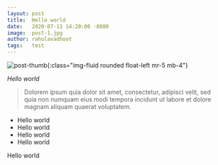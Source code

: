 ```yaml
---
layout: post
title:  Hello world
date:   2020-07-11 14:20:00 -0800
image:  post-1.jpg
author: rahulavadhoot
tags:   test
---
```

![post-thumb]({{site.baseurl}}/assets/images/blog/post-1.jpg){:class="img-fluid rounded float-left mr-5 mb-4"}

*Hello world*

> Dolorem ipsum quia dolor sit amet, consectetur, adipisci velit, sed quia non numquam eius modi tempora incidunt ut labore et dolore magnam aliquam quaerat voluptatem.

* Hello world
* Hello world
* Hello world
* Hello world

Hello world